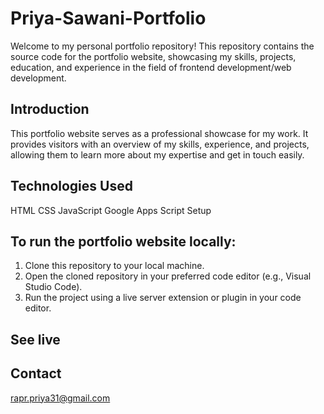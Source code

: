 # Priya-Sawani-Portfolio
Welcome to my personal portfolio repository! This repository contains the source code for the portfolio website, showcasing my skills, projects, education, and experience in the field of frontend development/web development.

## Introduction
This portfolio website serves as a professional showcase for my work. It provides visitors with an overview of my skills, experience, and projects, allowing them to learn more about my expertise and get in touch easily.

## Technologies Used
HTML
CSS
JavaScript
Google Apps Script
Setup

## To run the portfolio website locally:
1. Clone this repository to your local machine.
2. Open the cloned repository in your preferred code editor (e.g., Visual Studio Code).
3. Run the project using a live server extension or plugin in your code editor.

## See live

## Contact
rapr.priya31@gmail.com
